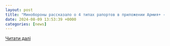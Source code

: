 ```yaml
---
layout: post
title: "Минобороны рассказало о 4 типах рапортов в приложении Армия+ - Новости на KP.UA"
date: 2024-08-09 13:53:39 +0000
categories: [news]
---
```


[Читати далі](https://kp.ua/life/a695023-minoborony-rasskazalo-o-4-tipakh-raportov-soderzhashchikh-prilozhenie-armija)
